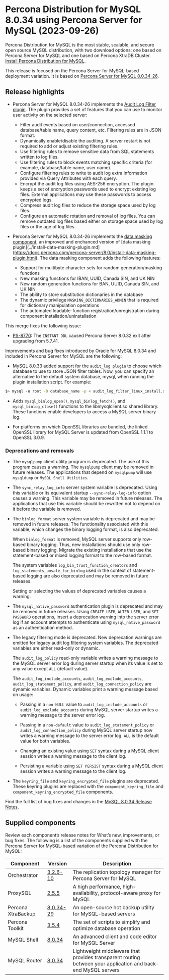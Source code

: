 # Percona Distribution for MySQL 8.0.34 using Percona Server for MySQL (2023-09-26)

Percona Distribution for MySQL is the most stable, scalable, and secure open source MySQL distribution, with two download options: one based on Percona Server for MySQL and one based on Percona XtraDB Cluster. [Install Percona Distribution for MySQL](installing.md).

This release is focused on the Percona Server for MySQL-based deployment variation. It is based on [Percona Server for MySQL 8.0.34-26](https://www.percona.com/doc/percona-server/8.0/release-notes/8.0.34-26.html).

## Release highlights

* Percona Server for MySQL 8.0.34-26 implements the [Audit Log Filter plugin](https://docs.percona.com/percona-server/8.0/audit-log-filter-overview.html). The plugin provides a set of features that you can use to monitor user activity on the selected server:

    * Filter audit events based on user/connection, accessed database/table name, query content, etc. Filtering rules are in JSON format.
    * Dynamically enable/disable the auditing. A server restart is not required to add or adjust existing filtering rules.
    * Use filtering rules to remove sensitive data from SQL statements written to log files.
    * Use filtering rules to block events matching specific criteria (for example, database/table name, user name).
    * Configure filtering rules to write to audit log extra information provided via Query Attributes with each query.
    * Encrypt the audit log files using AES-256 encryption. The plugin keeps a set of encryption passwords used to encrypt existing log files. External applications may use these passwords to access encrypted logs.
    * Compress audit log files to reduce the storage space used by log files.
    * Configure an automatic rotation and removal of log files. You can remove outdated log files based either on storage space used by log files or the age of log files.

* Percona Server for MySQL 8.0.34-26 implements the [data masking component](https://docs.percona.com/percona-server/8.0/install-data-masking-component.html), an improved and enchanced version of [data masking plugin](../install-data-masking-plugin.md](https://docs.percona.com/percona-server/8.0/install-data-masking-plugin.html). The data masking component adds the following features:

    * Support for multibyte character sets for random generation/masking functions
    * New masking functions for IBAN, UUID, Canada SIN, and UK NIN
    * New random generation functions for BAN, UUID, Canada SIN, and UK NIN
    * The ability to store substitution dictionaries in the database
    * The dynamic privilege `MASKING_DICTIONARIES_ADMIN` that is required for dictionary manipulation operations
    * The automated loadable-function registration/unregistration during component installation/uninstallation

This merge fixes the following issue:

* [PS-8770](https://jira.percona.com/browse/PS-8770): The `INSTANT DDL` caused Percona Server 8.0.32 exit after upgrading from 5.7.41.

Improvements and bug fixes introduced by Oracle for MySQL 8.0.34 and included in Percona Server for MySQL are the following:

* MySQL 8.0.33 added support for the `audit_log plugin` to choose which database to use to store JSON filter tables. Now, you can specify an alternative to the default system database, mysql, when running the plugin installation script. For example:

```{.bash data-prompt="mysql>"}
$> mysql -u root -D database_name -p < audit_log_filter_linux_install.sql
```

* Adds `mysql_binlog_open()`, `mysql_binlog_fetch()`, and `mysql_binlog_close()` functions to the libmysqlclient.so shared library. These functions enable developers to access a MySQL server binary log.

* For platforms on which OpenSSL libraries are bundled, the linked OpenSSL library for MySQL Server is updated from OpenSSL 1.1.1 to OpenSSL 3.0.9.

### Deprecations and removals

* The `mysqlpump` client utility program is deprecated. The use of this program causes a warning. The `mysqlpump` client may be removed in future releases. The applications that depend on `mysqlpump` will use `mysqldump` or `MySQL Shell Utilities`.

* The `sync_relay_log_info` server system variable is deprecated. Using this variable or its equivalent startup `--sync-relay-log-info` option causes a warning. This variable may be removed in future releases. The applications that use this variable should be rewritten not to depend on it before the variable is removed.

* The `binlog_format` server system variable is deprecated and may be removed in future releases. The functionality associated with this variable, which changes the binary logging format, is also deprecated. 

    When `binlog_format` is removed, MySQL server supports only row-based binary logging. Thus, new installations should use only row-based binary logging. Migrate the existing installations that use the statement-based or mixed logging format to the row-based format.

    The system variables `log_bin_trust_function_creators` and `log_statements_unsafe_for_binlog` used in the context of statement-based logging are also deprecated and may be removed in future releases.

    Setting or selecting the values of deprecated variables causes a warning.

* The `mysql_native_password` authentication plugin is deprecated and may be removed in future releases. Using `CREATE USER`, `ALTER USER`, and `SET PASSWORD` operations, insert a deprecation warning into the server error log if an account attempts to authenticate using `mysql_native_password` as an authentication method.

*  The legacy filtering mode is deprecated. New deprecation warnings are emitted for legacy audit log filtering system variables. The deprecated variables are either read-only or dynamic.

    The `audit_log_policy` read-only variable writes a warning message to the MySQL server error log during server startup when its value is set to any value except `ALL` (default value).

    The `audit_log_include_accounts`, `audit_log_exclude_accounts`, `audit_log_statement_policy`, and `audit_log_connection_policy` are dynamic variables. Dynamic variables print a warning message based on usage:

      * Passing in a `non-NULL` value to `audit_log_include_accounts` or `audit_log_exclude_accounts` during MySQL server startup writes a warning message to the server error log.

      * Passing in a `non-default` value to `audit_log_statement_policy` or `audit_log_connection_policy` during MySQL server startup now writes a warning message to the server error log. `ALL` is the default value for both variables.

      * Changing an existing value using `SET` syntax during a MySQL client session writes a warning message to the client log.

      * Persisting a variable using `SET PERSIST` syntax during a MySQL client session writes a warning message to the client log.

* The `keyring_file` and `keyring_encrypted_file` plugins are deprecated. These keyring plugins are replaced with the `component_keyring_file` and `component_keyring_encrypted_file` components.

Find the full list of bug fixes and changes in the [MySQL 8.0.34 Release Notes](https://dev.mysql.com/doc/relnotes/mysql/8.0/en/news-8-0-34.html).

## Supplied components

Review each component’s release notes for What’s new, improvements, or bug fixes. The following is a list of the components supplied with the Percona Server for MySQL-based variation of the Percona Distribution for MySQL:

| Component           | Version   | Description                                |
| ------------------- | --------- | -------------------------------------------|
| Orchestrator        | [3.2.6-10](https://github.com/percona/orchestrator/releases/tag/v3.2.6-10)     | The replication topology manager for Percona Server for MySQL|
| ProxySQL            | [2.5.5](https://docs.percona.com/proxysql/2.5.5.html)     | A high performance, high-availability, protocol-aware proxy for MySQL|
| Percona XtraBackup  | [8.0.34-29](https://docs.percona.com/percona-xtrabackup/8.0/release-notes/8.0/8.0.34-29.0.html)| An open-source hot backup utility for MySQL-based servers|
| Percona Toolkit     | [3.5.4](https://docs.percona.com/percona-toolkit/release_notes.html#v3-5-4-released-2023-06-30)     | The set of scripts to simplify and optimize database operation|
| MySQL Shell         | [8.0.34](https://dev.mysql.com/doc/relnotes/mysql-shell/8.0/en/news-8-0-34.html)    | An advanced client and code editor for MySQL Server|
| MySQL Router        | [8.0.34](https://dev.mysql.com/doc/relnotes/mysql-router/en/news-8-0-34.html)    | Lightweight middleware that provides transparent routing between your application and back-end MySQL servers|
